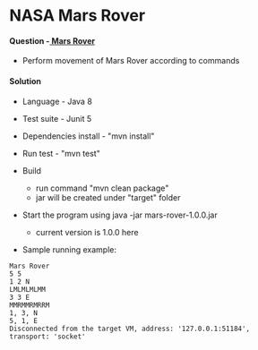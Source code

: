 NASA Mars Rover
==================

#### Question -[ Mars Rover](https://github.com/hemangi/mars-rover/blob/master/Problem.md)
 - Perform movement of Mars Rover according to commands
#### Solution
 - Language  - Java 8
 - Test suite - Junit 5
 - Dependencies install - "mvn install"
 - Run test - "mvn test"
 - Build 
   - run command  "mvn clean package"
   -  jar will be created under "target" folder
 -  Start the program using java -jar mars-rover-1.0.0.jar
    - current version is 1.0.0 here
          
 - Sample running example: 
    
  ````
Mars Rover
5 5
1 2 N
LMLMLMLMM
3 3 E
MMRMMRMRRM
1, 3, N
5, 1, E
Disconnected from the target VM, address: '127.0.0.1:51184', transport: 'socket'
 ````
   
   
   
